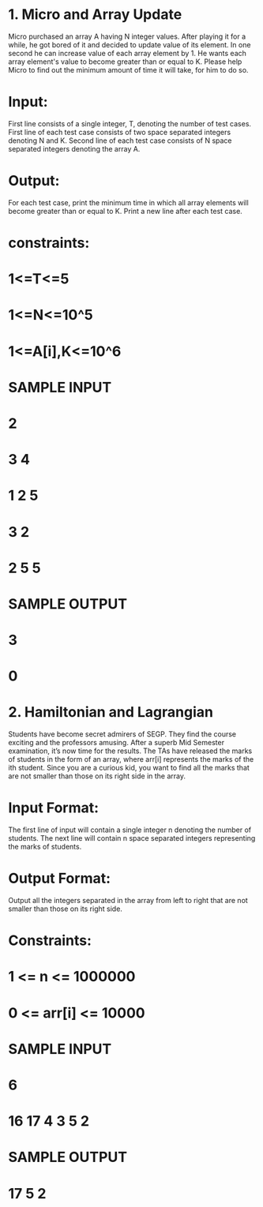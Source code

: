 # 1. Micro and Array Update
Micro purchased an array A having N integer values. After playing it for a while, he got
bored of it and decided to update value of its element. In one second he can increase
value of each array element by 1. He wants each array element's value to become greater
than or equal to K. Please help Micro to find out the minimum amount of time it will take,
for him to do so.

# Input:
First line consists of a single integer, T, denoting the number of test cases.
First line of each test case consists of two space separated integers denoting N and K.
Second line of each test case consists of N space separated integers denoting the array
A.

# Output:
For each test case, print the minimum time in which all array elements will become
greater than or equal to K. Print a new line after each test case.

# constraints:
# 1<=T<=5
# 1<=N<=10^5
# 1<=A[i],K<=10^6

# SAMPLE INPUT
# 2
# 3 4
# 1 2 5
# 3 2
# 2 5 5

# SAMPLE OUTPUT
# 3 
# 0
# 2. Hamiltonian and Lagrangian
Students have become secret admirers of SEGP. They find the course exciting and the
professors amusing. After a superb Mid Semester examination, it’s now time for the
results. The TAs have released the marks of students in the form of an array, where arr[i]
represents the marks of the ith student.
Since you are a curious kid, you want to find all the marks that are not smaller than those
on its right side in the array.

# Input Format:
The first line of input will contain a single integer n denoting the number of students.
The next line will contain n space separated integers representing the marks of students.

# Output Format:
Output all the integers separated in the array from left to right that are not smaller than
those on its right side.

# Constraints:
# 1 <= n <= 1000000
# 0 <= arr[i] <= 10000

# SAMPLE INPUT
# 6
# 16 17 4 3 5 2

# SAMPLE OUTPUT
# 17 5 2
